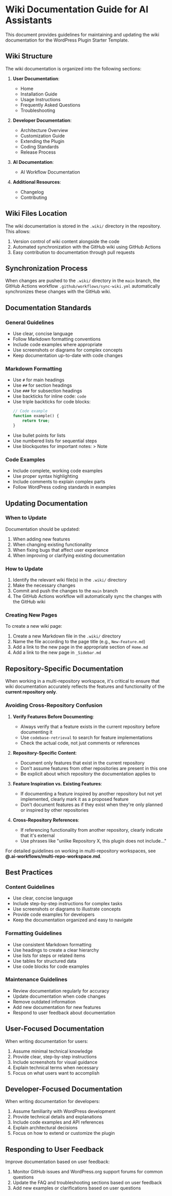 # Wiki Documentation Guide for AI Assistants

This document provides guidelines for maintaining and updating the wiki documentation for the WordPress Plugin Starter Template.

## Wiki Structure

The wiki documentation is organized into the following sections:

1. **User Documentation**:
   - Home
   - Installation Guide
   - Usage Instructions
   - Frequently Asked Questions
   - Troubleshooting

2. **Developer Documentation**:
   - Architecture Overview
   - Customization Guide
   - Extending the Plugin
   - Coding Standards
   - Release Process

3. **AI Documentation**:
   - AI Workflow Documentation

4. **Additional Resources**:
   - Changelog
   - Contributing

## Wiki Files Location

The wiki documentation is stored in the `.wiki/` directory in the repository. This allows:

1. Version control of wiki content alongside the code
2. Automated synchronization with the GitHub wiki using GitHub Actions
3. Easy contribution to documentation through pull requests

## Synchronization Process

When changes are pushed to the `.wiki/` directory in the `main` branch, the GitHub Actions workflow `.github/workflows/sync-wiki.yml` automatically synchronizes these changes with the GitHub wiki.

## Documentation Standards

### General Guidelines

- Use clear, concise language
- Follow Markdown formatting conventions
- Include code examples where appropriate
- Use screenshots or diagrams for complex concepts
- Keep documentation up-to-date with code changes

### Markdown Formatting

- Use `#` for main headings
- Use `##` for section headings
- Use `###` for subsection headings
- Use backticks for inline code: `code`
- Use triple backticks for code blocks:
  ```php
  // Code example
  function example() {
      return true;
  }
  ```
- Use bullet points for lists
- Use numbered lists for sequential steps
- Use blockquotes for important notes: > Note

### Code Examples

- Include complete, working code examples
- Use proper syntax highlighting
- Include comments to explain complex parts
- Follow WordPress coding standards in examples

## Updating Documentation

### When to Update

Documentation should be updated:

1. When adding new features
2. When changing existing functionality
3. When fixing bugs that affect user experience
4. When improving or clarifying existing documentation

### How to Update

1. Identify the relevant wiki file(s) in the `.wiki/` directory
2. Make the necessary changes
3. Commit and push the changes to the `main` branch
4. The GitHub Actions workflow will automatically sync the changes with the GitHub wiki

### Creating New Pages

To create a new wiki page:

1. Create a new Markdown file in the `.wiki/` directory
2. Name the file according to the page title (e.g., `New-Feature.md`)
3. Add a link to the new page in the appropriate section of `Home.md`
4. Add a link to the new page in `_Sidebar.md`

## Repository-Specific Documentation

When working in a multi-repository workspace, it's critical to ensure that wiki documentation accurately reflects the features and functionality of the **current repository only**.

### Avoiding Cross-Repository Confusion

1. **Verify Features Before Documenting**:
   - Always verify that a feature exists in the current repository before documenting it
   - Use `codebase-retrieval` to search for feature implementations
   - Check the actual code, not just comments or references

2. **Repository-Specific Content**:
   - Document only features that exist in the current repository
   - Don't assume features from other repositories are present in this one
   - Be explicit about which repository the documentation applies to

3. **Feature Inspiration vs. Existing Features**:
   - If documenting a feature inspired by another repository but not yet implemented, clearly mark it as a proposed feature
   - Don't document features as if they exist when they're only planned or inspired by other repositories

4. **Cross-Repository References**:
   - If referencing functionality from another repository, clearly indicate that it's external
   - Use phrases like "unlike Repository X, this plugin does not include..."

For detailed guidelines on working in multi-repository workspaces, see **@.ai-workflows/multi-repo-workspace.md**.

## Best Practices

### Content Guidelines

- Use clear, concise language
- Include step-by-step instructions for complex tasks
- Use screenshots or diagrams to illustrate concepts
- Provide code examples for developers
- Keep the documentation organized and easy to navigate

### Formatting Guidelines

- Use consistent Markdown formatting
- Use headings to create a clear hierarchy
- Use lists for steps or related items
- Use tables for structured data
- Use code blocks for code examples

### Maintenance Guidelines

- Review documentation regularly for accuracy
- Update documentation when code changes
- Remove outdated information
- Add new documentation for new features
- Respond to user feedback about documentation

## User-Focused Documentation

When writing documentation for users:

1. Assume minimal technical knowledge
2. Provide clear, step-by-step instructions
3. Include screenshots for visual guidance
4. Explain technical terms when necessary
5. Focus on what users want to accomplish

## Developer-Focused Documentation

When writing documentation for developers:

1. Assume familiarity with WordPress development
2. Provide technical details and explanations
3. Include code examples and API references
4. Explain architectural decisions
5. Focus on how to extend or customize the plugin

## Responding to User Feedback

Improve documentation based on user feedback:

1. Monitor GitHub issues and WordPress.org support forums for common questions
2. Update the FAQ and troubleshooting sections based on user feedback
3. Add new examples or clarifications based on user questions
